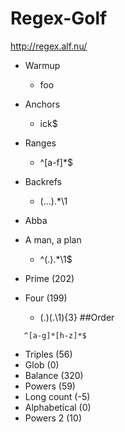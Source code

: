 # Regex-Golf
http://regex.alf.nu/
* Warmup
  * foo
* Anchors
  * ick$
* Ranges
  * ^[a-f]*$
* Backrefs
  * (...).*\1
* Abba

* A man, a plan
  * ^(.).*\1$
* Prime (202)
* Four (199)
  * (.)(.\1){3}
##Order

``` 
   ^[a-g]*[h-z]*$
```
* Triples (56)
* Glob (0)
* Balance (320)
* Powers (59)
* Long count (-5)
* Alphabetical (0)
* Powers 2 (10)
